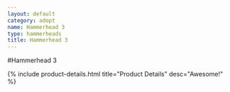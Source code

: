 ```yaml
---
layout: default
category: adopt
name: Hammerhead 3
type: hammerheads
title: Hammerhead 3
---
```


#Hammerhead 3

{% include product-details.html title="Product Details" desc="Awesome!" %}